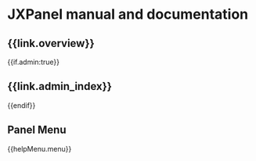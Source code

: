 
# JXPanel manual and documentation

## {{link.overview}}

{{if.admin:true}}
## {{link.admin_index}}
{{endif}}

## Panel Menu
{{helpMenu.menu}}

